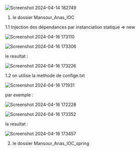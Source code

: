 
![Screenshot 2024-04-14 182749](https://github.com/MansourAnas1/TP1-ioc-MIAAD-MansourAnas/assets/167020036/5790cbbc-d827-4196-b34c-4a6c7caf6de5)

1)  le dossier Mansour_Anas_IOC


1.1 Injection des dépendances par instanciation statique => new

   
![Screenshot 2024-04-16 173110](https://github.com/MansourAnas1/TP1-ioc-MIAAD-MansourAnas/assets/167020036/7f4dcf5a-b443-411b-8e37-f9315a327b23)

![Screenshot 2024-04-16 173306](https://github.com/MansourAnas1/TP1-ioc-MIAAD-MansourAnas/assets/167020036/e76f138d-ab01-491e-a54a-87481d5977c2)


le resultat : 


   ![Screenshot 2024-04-16 173226](https://github.com/MansourAnas1/TP1-ioc-MIAAD-MansourAnas/assets/167020036/14fdc56c-117b-41b7-be3c-2c1ec57b049d)

1.2 on utilise la methode de confige.txt
   
![Screenshot 2024-04-16 171931](https://github.com/MansourAnas1/TP1-ioc-MIAAD-MansourAnas/assets/167020036/f8900486-1e65-40a4-95b7-301e13f04ea5)


par exemple : 


![Screenshot 2024-04-16 172228](https://github.com/MansourAnas1/TP1-ioc-MIAAD-MansourAnas/assets/167020036/41928c82-59ae-41e4-b92c-e3e11218b69d)

![Screenshot 2024-04-16 173352](https://github.com/MansourAnas1/TP1-ioc-MIAAD-MansourAnas/assets/167020036/43286eba-3963-4941-9533-38a09f78d99b)


le resultat : 

  
![Screenshot 2024-04-16 173457](https://github.com/MansourAnas1/TP1-ioc-MIAAD-MansourAnas/assets/167020036/961f1e16-870b-4652-8578-2451d6ed8b57)


2) le dossier Mansour_Anas_IOC_spring
  
